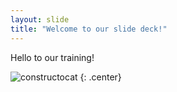 ```yaml
---
layout: slide
title: "Welcome to our slide deck!"
---
```


Hello to our training!

![constructocat](https://octodex.github.com/images/constructocat2.jpg)
{: .center}
